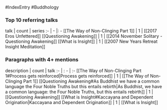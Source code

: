 #IndexEntry #Buddhology

### Top 10 referring talks
talk | count | series
:- | - |: -
[[The Way of Non-Clinging Part 1]] | 1 | [[2017 Eros Unfettered]]
[[Questioning Awakening]] | 1 | [[2014 November Solitary - Questioning Awakening]]
[[What is Insight]] | 1 | [[2007 New Years Retreat Insight Meditation]]

### Paragraphs with 4+ mentions
description | count | talk
:- | : - | :-
[[The Way of Non-Clinging Part 1#Process gets reinforced\|Process gets reinforced]] | 1 | [[The Way of Non-Clinging Part 1]]
[[Questioning Awakening#As Buddhist we have a common language the Four Noble Truths but this entails rebirth\|As Buddhist, we have a common language: the Four Noble Truths, but this entails rebirth]] | 1 | [[Questioning Awakening]]
[[What is Insight#Kaccayana and Dependent Origination\|Kaccayana and Dependent Origination]] | 1 | [[What is Insight]]

